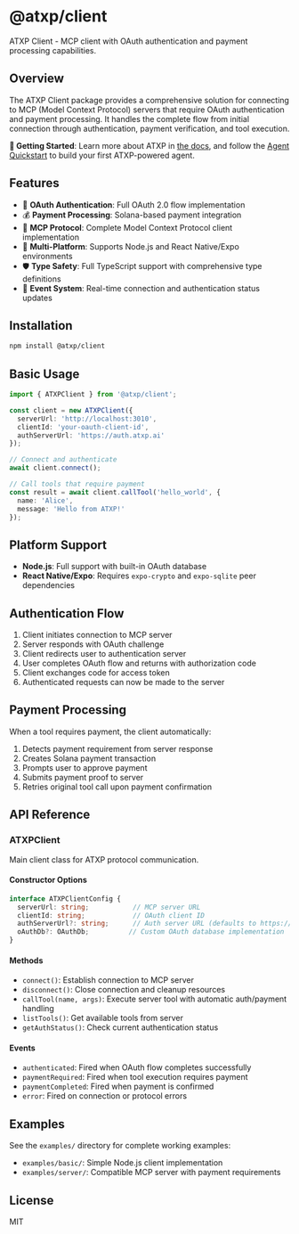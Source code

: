 # @atxp/client

ATXP Client - MCP client with OAuth authentication and payment processing capabilities.

## Overview

The ATXP Client package provides a comprehensive solution for connecting to MCP (Model Context Protocol) servers that require OAuth authentication and payment processing. It handles the complete flow from initial connection through authentication, payment verification, and tool execution.

**🚀 Getting Started**: Learn more about ATXP in [the docs](https://docs.atxp.ai/atxp), and follow the [Agent Quickstart](https://docs.atxp.ai/client) to build your first ATXP-powered agent.

## Features

- 🔐 **OAuth Authentication**: Full OAuth 2.0 flow implementation
- 💰 **Payment Processing**: Solana-based payment integration  
- 🔌 **MCP Protocol**: Complete Model Context Protocol client implementation
- 📱 **Multi-Platform**: Supports Node.js and React Native/Expo environments
- 🛡️ **Type Safety**: Full TypeScript support with comprehensive type definitions
- 🔄 **Event System**: Real-time connection and authentication status updates

## Installation

```bash
npm install @atxp/client
```

## Basic Usage

```typescript
import { ATXPClient } from '@atxp/client';

const client = new ATXPClient({
  serverUrl: 'http://localhost:3010',
  clientId: 'your-oauth-client-id',
  authServerUrl: 'https://auth.atxp.ai'
});

// Connect and authenticate
await client.connect();

// Call tools that require payment
const result = await client.callTool('hello_world', {
  name: 'Alice',
  message: 'Hello from ATXP!'
});
```

## Platform Support

- **Node.js**: Full support with built-in OAuth database
- **React Native/Expo**: Requires `expo-crypto` and `expo-sqlite` peer dependencies

## Authentication Flow

1. Client initiates connection to MCP server
2. Server responds with OAuth challenge
3. Client redirects user to authentication server
4. User completes OAuth flow and returns with authorization code
5. Client exchanges code for access token
6. Authenticated requests can now be made to the server

## Payment Processing

When a tool requires payment, the client automatically:

1. Detects payment requirement from server response
2. Creates Solana payment transaction
3. Prompts user to approve payment
4. Submits payment proof to server
5. Retries original tool call upon payment confirmation

## API Reference

### ATXPClient

Main client class for ATXP protocol communication.

#### Constructor Options

```typescript
interface ATXPClientConfig {
  serverUrl: string;           // MCP server URL
  clientId: string;            // OAuth client ID  
  authServerUrl?: string;      // Auth server URL (defaults to https://auth.atxp.ai)
  oAuthDb?: OAuthDb;          // Custom OAuth database implementation
}
```

#### Methods

- `connect()`: Establish connection to MCP server
- `disconnect()`: Close connection and cleanup resources
- `callTool(name, args)`: Execute server tool with automatic auth/payment handling
- `listTools()`: Get available tools from server
- `getAuthStatus()`: Check current authentication status

#### Events

- `authenticated`: Fired when OAuth flow completes successfully
- `paymentRequired`: Fired when tool execution requires payment
- `paymentCompleted`: Fired when payment is confirmed
- `error`: Fired on connection or protocol errors

## Examples

See the `examples/` directory for complete working examples:

- `examples/basic/`: Simple Node.js client implementation
- `examples/server/`: Compatible MCP server with payment requirements

## License

MIT
